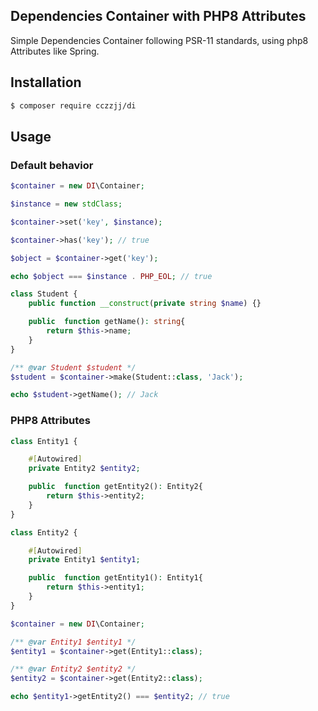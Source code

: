 ## Dependencies Container with PHP8 Attributes

Simple Dependencies Container following PSR-11 standards, using php8 Attributes like Spring.

## Installation

```sh
$ composer require cczzjj/di
```

## Usage

### Default behavior

```php
$container = new DI\Container;

$instance = new stdClass;

$container->set('key', $instance);

$container->has('key'); // true

$object = $container->get('key');

echo $object === $instance . PHP_EOL; // true

class Student {
    public function __construct(private string $name) {}

    public  function getName(): string{
        return $this->name;
    }
}

/** @var Student $student */
$student = $container->make(Student::class, 'Jack');

echo $student->getName(); // Jack
```

### PHP8 Attributes

```php
class Entity1 {

    #[Autowired]
    private Entity2 $entity2;

    public  function getEntity2(): Entity2{
        return $this->entity2;
    }
}

class Entity2 {

    #[Autowired]
    private Entity1 $entity1;

    public  function getEntity1(): Entity1{
        return $this->entity1;
    }
}

$container = new DI\Container;

/** @var Entity1 $entity1 */
$entity1 = $container->get(Entity1::class);

/** @var Entity2 $entity2 */
$entity2 = $container->get(Entity2::class);

echo $entity1->getEntity2() === $entity2; // true
```